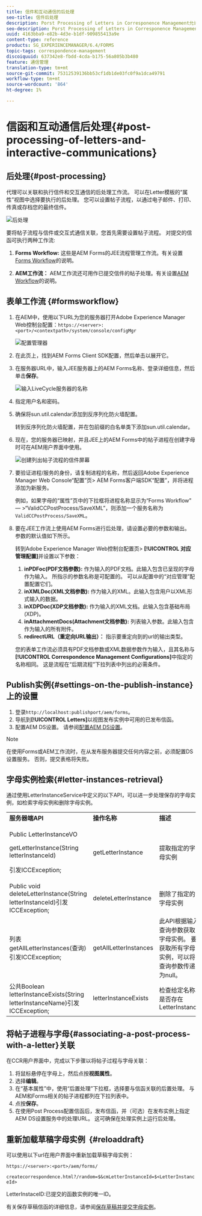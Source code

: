 ```yaml
---
title: 信件和互动通信的后处理
seo-title: 信件后处理
description: Porst Processing of Letters in Corresponence Management允许您创建AEM和Forms的后期流程（如打印和电子邮件），并将它们与您的信件集成。
seo-description: Porst Processing of Letters in Corresponence Management允许您创建AEM和Forms的后期流程（如打印和电子邮件），并将它们与您的信件集成。
uuid: 4163bba9-e82b-4d3e-b1df-909855413a9e
content-type: reference
products: SG_EXPERIENCEMANAGER/6.4/FORMS
topic-tags: correspondence-management
discoiquuid: 637342e8-fbdd-4cda-b175-56a805b3b480
feature: 通信管理
translation-type: tm+mt
source-git-commit: 75312539136bb53cf1db1de03fc0f9a1dca49791
workflow-type: tm+mt
source-wordcount: '864'
ht-degree: 1%

---
```



# 信函和互动通信后处理{#post-processing-of-letters-and-interactive-communications}

## 后处理{#post-processing}

代理可以关联和执行信件和交互通信的后处理工作流。 可以在Letter模板的“属性”视图中选择要执行的后处理。 您可以设置帖子流程，以通过电子邮件、打印、传真或存档您的最终信件。

![后处理](assets/ppoverview.png)

要将帖子流程与信件或交互式通信关联，您首先需要设置帖子流程。 对提交的信函可执行两种工作流:

1. **Forms Workflow:** 这些是AEM Forms的JEE流程管理工作流。有关设置[Forms Workflow](#formsworkflow)的说明。

1. **AEM工作流：** AEM工作流还可用作已提交信件的帖子处理。有关设置[AEM Workflow](/help/forms/using/aem-forms-workflow.md)的说明。

## 表单工作流 {#formsworkflow}

1. 在AEM中，使用以下URL为您的服务器打开Adobe Experience Manager Web控制台配置：`https://<server>:<port>/<contextpath>/system/console/configMgr`

   ![配置管理器](assets/2configmanager-1.png)

1. 在此页上，找到AEM Forms Client SDK配置，然后单击以展开它。
1. 在服务器URL中，输入JEE服务器上的AEM Forms名称、登录详细信息，然后单击&#x200B;**保存**。

   ![输入LiveCycle服务器的名称](assets/1cofigmanager.png)

1. 指定用户名和密码。
1. 确保将sun.util.calendar添加到反序列化防火墙配置。

   转到反序列化防火墙配置，并在包前缀的白名单类下添加sun.util.calendar。

1. 现在，您的服务器已映射，并且JEE上的AEM Forms中的帖子进程在创建字母时可在AEM用户界面中使用。

   ![创建列出帖子流程的信件屏幕](assets/0configmanager.png)

1. 要验证进程/服务的身份，请复制进程的名称，然后返回Adobe Experience Manager Web Console“配置”页> AEM Forms客户端SDK“配置”，并将进程添加为新服务。

   例如，如果字母的“属性”页中的下拉框将进程名称显示为“Forms Workflow” — >“ValidCCPostProcess/SaveXML”，则添加一个服务名称为`ValidCCPostProcess/SaveXML`。

1. 要在JEE工作流上使用AEM Forms进行后处理，请设置必要的参数和输出。 参数的默认值如下所示。

   转到Adobe Experience Manager Web控制台配置页> **[!UICONTROL 对应管理配置]**&#x200B;并设置以下参数：

   1. **inPDFoc(PDF文档参数):** 作为输入的PDF文档。此输入包含已呈现的字母作为输入。 所指示的参数名称是可配置的。 可以从配置中的“对应管理”配置配置它们。
   1. **inXMLDoc(XML文档参数):** 作为输入的XML。此输入包含用户以XML形式输入的数据。
   1. **inXDPDoc(XDP文档参数):** 作为输入的XML文档。此输入包含基础布局(XDP)。
   1. **inAttachmentDocs(Attachment文档参数):** 列表输入参数。此输入包含作为输入的所有附件。
   1. **redirectURL（重定向URL输出）：** 指示要重定向到的url的输出类型。

   您的表单工作流必须具有PDF文档参数或XML数据参数作为输入，且其名称与&#x200B;**[!UICONTROL Correspondence Management Configurations]**&#x200B;中指定的名称相同。 这是流程在“后期流程”下拉列表中列出的必需条件。

## Publish实例{#settings-on-the-publish-instance}上的设置

1. 登录`http://localhost:publishport/aem/forms`。
1. 导航到&#x200B;**[!UICONTROL Letters]**&#x200B;以视图发布实例中可用的已发布信函。
1. 配置AEM DS设置。 请参阅[配置AEM DS设置](/help/forms/using/configuring-the-processing-server-url-.md)。

>[!NOTE]
>
>在使用Forms或AEM工作流时，在从发布服务器提交任何内容之前，必须配置DS设置服务。 否则，提交表格将失败。

## 字母实例检索{#letter-instances-retrieval}

通过使用LetterInstanceService中定义的以下API，可以进一步处理保存的字母实例，如检索字母实例和删除字母实例。

<table> 
 <tbody> 
  <tr> 
   <td><strong>服务器端API</strong></td> 
   <td><strong>操作名称</strong></td> 
   <td><strong>描述</strong></td> 
  </tr> 
  <tr> 
   <td><p>Public LetterInstanceVO</p> <p>getLetterInstance(String letterInstanceId)</p> <p>引发ICCException; </p> </td> 
   <td>getLetterInstance</td> 
   <td>提取指定的字母实例 </td> 
  </tr> 
  <tr> 
   <td>Public void deleteLetterInstance(String letterInstanceId)引发ICCException; </td> 
   <td>deleteLetterInstance </td> 
   <td>删除了指定的字母实例 </td> 
  </tr> 
  <tr> 
   <td>列表 getAllLetterInstances(查询)引发ICCException; </td> 
   <td>getAllLetterInstances </td> 
   <td>此API根据输入查询参数获取字母实例。 要获取所有字母实例，可以将查询参数传递为null。<br /> </td> 
  </tr> 
  <tr> 
   <td>公共Boolean letterInstanceExists(String letterInstanceName)引发ICCException; </td> 
   <td>letterInstanceExists </td> 
   <td>检查给定名称是否存在LetterInstance </td> 
  </tr> 
 </tbody> 
</table>

## 将帖子进程与字母{#associating-a-post-process-with-a-letter}关联

在CCR用户界面中，完成以下步骤以将帖子过程与字母关联：

1. 将鼠标悬停在字母上，然后点按&#x200B;**视图属性**。
1. 选择&#x200B;**编辑**。
1. 在“基本属性”中，使用“后置处理”下拉框，选择要与信函关联的后置处理。 与AEM和Forms相关的帖子进程都列在下拉列表中。
1. 点按&#x200B;**保存**。
1. 在使用Post Process配置信函后，发布信函，并（可选）在发布实例上指定AEM DS设置服务中的处理URL。 这可确保在处理实例上运行后处理。

## 重新加载草稿字母实例  {#reloaddraft}

可以使用以下url在用户界面中重新加载草稿字母实例：

`https://<server>:<port>/aem/forms/`

`createcorrespondence.html?/random=$&cmLetterInstanceId=$<LetterInstanceId>`

LetterInstaceID:已提交的函数实例的唯一ID。

有关保存草稿信函的详细信息，请参阅[保存草稿并提交字母实例](/help/forms/using/create-correspondence.md#savingdrafts)。
